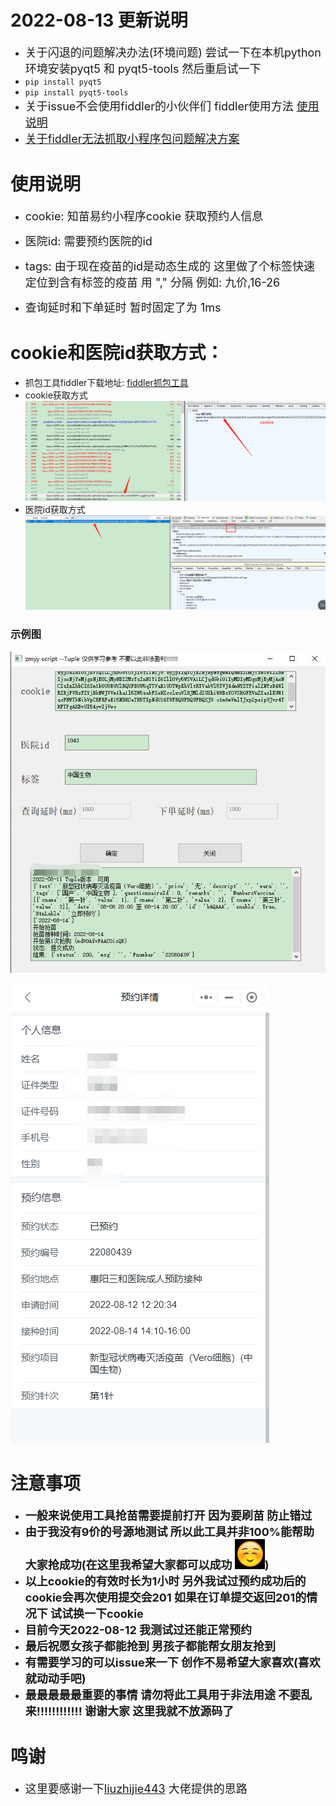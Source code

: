 # 2022-08-13 更新说明
* <font size=4>关于闪退的问题解决办法(环境问题) 尝试一下在本机python环境安装pyqt5 和 pyqt5-tools 然后重启试一下</font>
* `pip install pyqt5 `
* `pip install pyqt5-tools`
* <font size=4>关于issue不会使用fiddler的小伙伴们  fiddler使用方法 [使用说明](https://blog.csdn.net/A_Liucky_Girl/article/details/124534772) </font>
* <font size="4">[关于fiddler无法抓取小程序包问题解决方案](https://blog.csdn.net/weixin_45507369/article/details/124204625) </font>



# 使用说明

* <font size=4>cookie: 知苗易约小程序cookie 获取预约人信息</font>

* <font size=4>医院id: 需要预约医院的id</font>

* <font size=4>tags: 由于现在疫苗的id是动态生成的 这里做了个标签快速定位到含有标签的疫苗 用 "," 分隔  例如: 九价,16-26</font>

* <font size=4>查询延时和下单延时 暂时固定了为 1ms</font>



# cookie和医院id获取方式：


* 抓包工具fiddler下载地址: [fiddler抓包工具](https://www.telerik.com/download/fiddler-everywhere)
* cookie获取方式![img_5.png](images/img_5.png)
* 医院id获取方式 ![img_6.png](images/img_6.png)
    





### 示例图
![yy.jpg](images/yy.jpg)

![img_4.png](images/img_4.png)




# 注意事项
* **<font size=4>一般来说使用工具抢苗需要提前打开 因为要刷苗 防止错过</font>**
* **<font size=4>由于我没有9价的号源地测试 所以此工具并非100%能帮助大家抢成功(在这里我希望大家都可以成功 ![img_7.png](images/img_7.png))</font>**
* **<font size=4>以上cookie的有效时长为1小时 另外我试过预约成功后的cookie会再次使用提交会201 如果在订单提交返回201的情况下 试试换一下cookie</font>**
* **<font size=4>目前今天2022-08-12 我测试过还能正常预约</font>**
* **<font size=4>最后祝愿女孩子都能抢到 男孩子都能帮女朋友抢到</font>**
* **<font size=4>有需要学习的可以issue来一下 创作不易希望大家喜欢(喜欢就动动手吧)</font>**
* **<font size=4>最最最最最重要的事情  请勿将此工具用于非法用途 不要乱来!!!!!!!!!!!! 谢谢大家 这里我就不放源码了</font>**


# 鸣谢

* <font size=4>这里要感谢一下[liuzhijie443](https://github.com/liuzhijie443/ZhiMiao_JiuJia) 大佬提供的思路